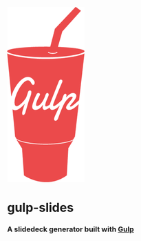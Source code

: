 ![Gulp](images/gulp-2x.png)

# gulp-slides
### A slidedeck generator built with [Gulp](http://gulpjs.com)